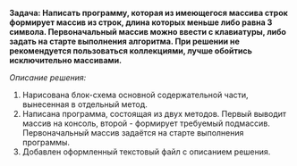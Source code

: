 **Задача: Написать программу, которая из имеющегося массива строк формирует массив из строк,
длина которых меньше либо равна 3 символа. Первоначальный массив можно ввести с клавиатуры,
либо задать на старте выполнения алгоритма. При решении не рекомендуется пользоваться коллекциями,
лучше обойтись исключительно массивами.**

*Описание решения:*
1. Нарисована блок-схема основной содержательной части, вынесенная в отдельный метод.
2. Написана программа, состоящая из двух методов. Первый выводит массив на консоль, второй - формирует требуемый подмассив. Первоначальный массив задаётся на старте выполнения программы.
3. Добавлен оформленный текстовый файл с описанием решения.